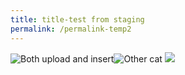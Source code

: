 ```yaml
---
title: title-test from staging
permalink: /permalink-temp2
---
```








![Both upload and insert](/images/cat54.jpeg)![Other cat](/images/cat.jpeg)
![](/images/Thinking-of-getting-a-cat.png)